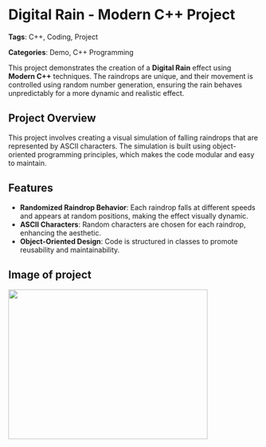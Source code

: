 # Digital Rain - Modern C++ Project

**Tags**: C++, Coding, Project

**Categories**: Demo, C++ Programming

This project demonstrates the creation of a **Digital Rain** effect using **Modern C++** techniques. The raindrops are unique, and their movement is controlled using random number generation, ensuring the rain behaves unpredictably for a more dynamic and realistic effect.

## Project Overview

This project involves creating a visual simulation of falling raindrops that are represented by ASCII characters. The simulation is built using object-oriented programming principles, which makes the code modular and easy to maintain.

## Features

- **Randomized Raindrop Behavior**: Each raindrop falls at different speeds and appears at random positions, making the effect visually dynamic.
- **ASCII Characters**: Random characters are chosen for each raindrop, enhancing the aesthetic.
- **Object-Oriented Design**: Code is structured in classes to promote reusability and maintainability.

## Image of project
<img src="https://raw.githubusercontent.com/G00406014/digital-rain-25-cpp/main/docs/assets/images/DigitalRainDev1.png" width="400" height="300">
